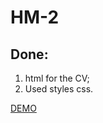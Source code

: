 # HM-2

## Done:
1. html for the СV;
2. Used styles css.

[DEMO](https://evgenywas.github.io/tms-hm2/)
